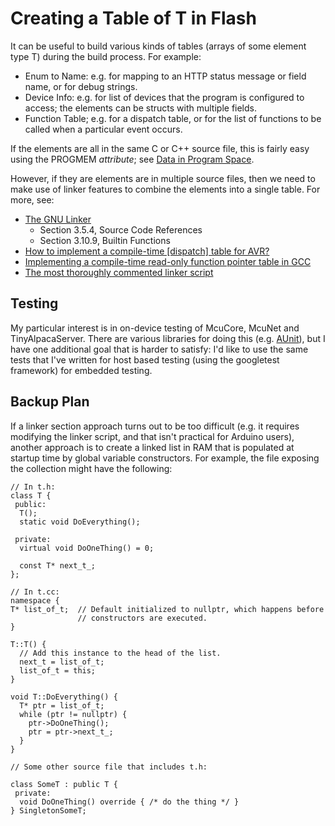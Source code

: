 # Creating a Table of T in Flash

It can be useful to build various kinds of tables (arrays of some element type
T) during the build process. For example:

*   Enum to Name: e.g. for mapping to an HTTP status message or field name, or
    for debug strings.
*   Device Info: e.g. for list of devices that the program is configured to
    access; the elements can be structs with multiple fields.
*   Function Table; e.g. for a dispatch table, or for the list of functions to
    be called when a particular event occurs.

If the elements are all in the same C or C++ source file, this is fairly easy
using the PROGMEM *attribute*; see
[Data in Program Space](https://www.nongnu.org/avr-libc/user-manual/pgmspace.html).

However, if they are elements are in multiple source files, then we need to make
use of linker features to combine the elements into a single table. For more,
see:

*   [The GNU Linker](https://www.eecs.umich.edu/courses/eecs373/readings/Linker.pdf)
    *   Section 3.5.4, Source Code References
    *   Section 3.10.9, Builtin Functions
*   [How to implement a compile-time [dispatch] table for AVR?](https://stackoverflow.com/q/39733931)
*   [Implementing a compile-time read-only function pointer table in GCC](https://stackoverflow.com/q/19845635)
*   [The most thoroughly commented linker script](https://blog.thea.codes/the-most-thoroughly-commented-linker-script/)

## Testing

My particular interest is in on-device testing of McuCore, McuNet and
TinyAlpacaServer. There are various libraries for doing this (e.g.
[AUnit](https://github.com/bxparks/AUnit)), but I have one additional goal that
is harder to satisfy: I'd like to use the same tests that I've written for host
based testing (using the googletest framework) for embedded testing.

## Backup Plan

If a linker section approach turns out to be too difficult (e.g. it requires
modifying the linker script, and that isn't practical for Arduino users),
another approach is to create a linked list in RAM that is populated at startup
time by global variable constructors. For example, the file exposing the
collection might have the following:

```
// In t.h:
class T {
 public:
  T();
  static void DoEverything();

 private:
  virtual void DoOneThing() = 0;

  const T* next_t_;
};

// In t.cc:
namespace {
T* list_of_t;  // Default initialized to nullptr, which happens before
               // constructors are executed.
}

T::T() {
  // Add this instance to the head of the list.
  next_t = list_of_t;
  list_of_t = this;
}

void T::DoEverything() {
  T* ptr = list_of_t;
  while (ptr != nullptr) {
    ptr->DoOneThing();
    ptr = ptr->next_t_;
  }
}

// Some other source file that includes t.h:

class SomeT : public T {
 private:
  void DoOneThing() override { /* do the thing */ }
} SingletonSomeT;

```
